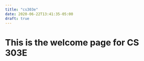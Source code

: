 ```yaml
---
title: "cs303e"
date: 2020-06-22T13:41:35-05:00
draft: true
---
```


# This is the welcome page for CS 303E